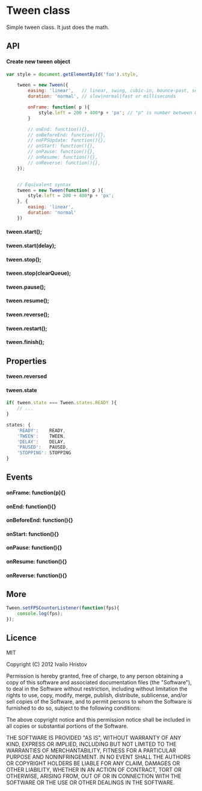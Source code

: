 # Tween class

Simple tween class. It just does the math.

## API

#### Create new tween object

```javascript
var style = document.getElementById('foo').style,

    tween = new Tween({
        easing: 'linear',   // linear, swing, cubic-in, bounce-past, so on ...
        duration: 'normal', // slow|normal|fast or milliseconds

        onFrame: function( p ){
            style.left = 200 + 400*p + 'px'; // "p" is number between 0 and 1,
        }

        // onEnd: function(){},
        // onBeforeEnd: function(){},
        // onFPSUpdate: function(){},
        // onStart: function(){},
        // onPause: function(){},
        // onResume: function(){},
        // onReverse: function(){},
    });


    // Equivalent syntax
    tween = new Tween(function( p ){
        style.left = 200 + 400*p + 'px';
    }, {
        easing: 'linear',
        duration: 'normal'
    })
```

#### tween.start();
#### tween.start(delay);
#### tween.stop();
#### tween.stop(clearQueue);
#### tween.pause();
#### tween.resume();
#### tween.reverse();
#### tween.restart();
#### tween.finish();

## Properties
#### tween.reversed
#### tween.state

```javascript
if( tween.state === Tween.states.READY ){
    // ...
}
```

```javascript
states: {
    'READY':    READY,
    'TWEEN':    TWEEN,
    'DELAY':    DELAY,
    'PAUSED':   PAUSED,
    'STOPPING': STOPPING
}
```

## Events
#### onFrame: function(p){}
#### onEnd: function(){}
#### onBeforeEnd: function(){}
#### onStart: function(){}
#### onPause: function(){}
#### onResume: function(){}
#### onReverse: function(){}

## More

```javascript
Tween.setFPSCounterListener(function(fps){
    console.log(fps);
});
```

## Licence
MIT

Copyright (C) 2012 Ivailo Hristov

Permission is hereby granted, free of charge, to any person obtaining a copy of this software and associated documentation files (the "Software"), to deal in the Software without restriction, including without limitation the rights to use, copy, modify, merge, publish, distribute, sublicense, and/or sell copies of the Software, and to permit persons to whom the Software is furnished to do so, subject to the following conditions:

The above copyright notice and this permission notice shall be included in all copies or substantial portions of the Software.

THE SOFTWARE IS PROVIDED "AS IS", WITHOUT WARRANTY OF ANY KIND, EXPRESS OR IMPLIED, INCLUDING BUT NOT LIMITED TO THE WARRANTIES OF MERCHANTABILITY, FITNESS FOR A PARTICULAR PURPOSE AND NONINFRINGEMENT. IN NO EVENT SHALL THE AUTHORS OR COPYRIGHT HOLDERS BE LIABLE FOR ANY CLAIM, DAMAGES OR OTHER LIABILITY, WHETHER IN AN ACTION OF CONTRACT, TORT OR OTHERWISE, ARISING FROM, OUT OF OR IN CONNECTION WITH THE SOFTWARE OR THE USE OR OTHER DEALINGS IN THE SOFTWARE.
